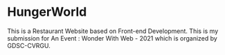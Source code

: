 # HungerWorld
This is a Restaurant Website based on Front-end Development.
This is my submission for An Event : Wonder With Web - 2021 which is organized by GDSC-CVRGU. 
